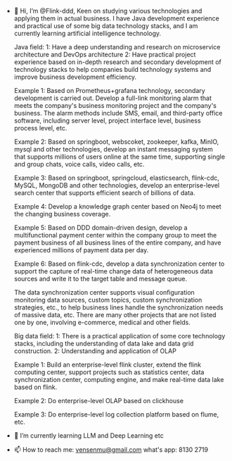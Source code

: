 - 👋 Hi, I’m @Flink-ddd, Keen on studying various technologies and applying them in actual business.
  I have Java development experience and practical use of some big data technology stacks, and I am currently learning artificial intelligence technology.
  
  Java field:
    1: Have a deep understanding and research on microservice architecture and DevOps architecture
    2: Have practical project experience based on in-depth research and secondary development of technology stacks to help companies build technology systems
  and improve business development efficiency.
  
    Example 1: Based on Prometheus+grafana technology, secondary development is carried out. Develop a full-link monitoring alarm that meets the company's business monitoring project
  and the company's business. The alarm methods include SMS, email, and third-party office software, including server level, project interface level, business process level, etc.
  
    Example 2: Based on springboot, webscoket, zookeeper, kafka, MinIO, mysql and other technologies, develop an instant messaging system that supports millions of users online at the same time,
  supporting single and group chats, voice calls, video calls, etc.
  
    Example 3: Based on springboot, springcloud, elasticsearch, flink-cdc, MySQL, MongoDB and other technologies, develop an enterprise-level search center that supports efficient search of billions of data.
  
    Example 4: Develop a knowledge graph center based on Neo4j to meet the changing business coverage.
  
    Example 5: Based on DDD domain-driven design, develop a multifunctional payment center within the company group to meet the payment business of all business lines of the entire company, and have experienced millions of payment data per day.
  
    Example 6: Based on flink-cdc, develop a data synchronization center to support the capture of real-time change data of heterogeneous data sources and write it to the target table and message queue.

    The data synchronization center supports visual configuration monitoring data sources, custom topics, custom synchronization strategies, etc., to help business lines handle the synchronization needs of massive data, etc.
  There are many other projects that are not listed one by one, involving e-commerce, medical and other fields.

  Big data field:
    1: There is a practical application of some core technology stacks, including the understanding of data lake and data grid construction.
    2: Understanding and application of OLAP
  
    Example 1: Build an enterprise-level flink cluster, extend the flink computing center, support projects such as statistics center, data synchronization center, computing engine, and make real-time data lake based on flink.

    Example 2: Do enterprise-level OLAP based on clickhouse

    Example 3: Do enterprise-level log collection platform based on flume, etc.


  
- 🌱 I’m currently learning LLM and Deep Learning etc
  

- 📫 How to reach me: vensenmu@gmail.com        what's app: 8130 2719
